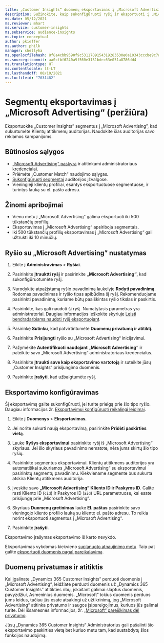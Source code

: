 ```yaml
---
title: „Customer Insights“ duomenų eksportavimas į „Microsoft Advertising“
description: Sužinokite, kaip sukonfigūruoti ryšį ir eksportuoti į „Microsoft Advertising“.
ms.date: 05/12/2021
ms.reviewer: mhart
ms.service: customer-insights
ms.subservice: audience-insights
ms.topic: conceptual
author: pkieffer
ms.author: philk
manager: shellyha
ms.openlocfilehash: 8f8a4cbb9590f9c5311789154319283530e0a10343cccbe9c7aec99765b4fbf2
ms.sourcegitcommit: aa0cfbf6240a9f560e3131bdec63e051a8786dd4
ms.translationtype: HT
ms.contentlocale: lt-LT
ms.lasthandoff: 08/10/2021
ms.locfileid: "7031482"
---
```

# <a name="export-segments-to-microsoft-advertising-preview"></a>Segmentų eksportavimas į „Microsoft Advertising“ (peržiūra)

Eksportuokite „Customer Insights” segmentus į „Microsoft Advertising”, kad sukurtumėte Klientų atitikmenų auditorijas. Naudokite šias auditorijas savo reklamos kampanijoms.

## <a name="prerequisites"></a>Būtinosios sąlygos

-   [„Microsoft Advertising“ paskyra](https://ads.microsoft.com/) ir atitinkami administratoriaus kredencialai.
-   Priėmėte „Customer Match” naudojimo sąlygas. 
-   [Sukonfigūruoti segmentai](segments.md) auditorijos įžvalgose.
-   Vieningieji klientų profiliai, esantys eksportuotuose segmentuose, ir turintys lauką su el. pašto adresu.

## <a name="known-limitations"></a>Žinomi apribojimai

- Vienu metu į „Microsoft Advertising“ galima eksportuoti iki 500 tūkstančių profilių.
- Eksportavimas į „Microsoft Advertising“ apsiriboja segmentais.
- Iki 500 tūkstančių profilių eksportavimas į „Microsoft Advertising“ gali užtrukti iki 10 minučių. 


## <a name="set-up-the-connection-to-microsoft-advertising"></a>Ryšio su „Microsoft Advertising” nustatymas

1. Eikite į **Administravimas** > **Ryšiai**.

1. Pasirinkite **Įtrauktti ryšį** ir pasirinkite **„Microsoft Advertising“**, kad sukonfigūruotumėte ryšį.

1. Nurodykite atpažįstamą ryšio pavadinimą laukelyje **Rodyti pavadinimą**. Rodomas pavadinimas ir ryšio tipas apibūdina šį ryšį. Rekomenduojame pasirinkti pavadinimą, kuriame būtų paaiškintas ryšio tikslas ir paskirtis.

1. Pasirinkite, kas gali naudoti šį ryšį. Numatytasis parametras yra administratoriai. Daugiau informacijos ieškokite skyriuje [Leisti bendradarbiams naudoti ryšį eksportuojant](connections.md#allow-contributors-to-use-a-connection-for-exports).

1. Pasirinkę **Sutinku**, kad patvirtintumėte **Duomenų privatumą ir atitiktį**.

1. Pasirinkite **Prisijungti** ryšio su „Microsoft Advertising“ inicijavimui.

1. Pažymėkite **Autentifikuoti naudojant „Microsoft Advertising“** ir pateikite savo „Microsoft Advertising“ administratoriaus kredencialus.

1. Pasirinkite **Įtraukti save kaip eksportavimo vartotoją** ir suteikite jūsų „Customer Insights“ prisijungimo duomenis.

1. Pasirinkite **Įrašyti**, kad užbaigtumėte ryšį.

## <a name="configure-an-export"></a>Eksportavimo konfigūravimas

Šį eksportavimą galite sukonfigūruoti, jei turite prieigą prie šio tipo ryšio. Daugiau informacijos žr. [Eksportavimui konfigūruoti reikalingi leidimai](export-destinations.md#set-up-a-new-export).

1. Eikite į **Duomenys** > **Eksportavimas**.

1. Jei norite sukurti naują eksportavimą, pasirinkite **Pridėti paskirties vietą**.

1. Lauke **Ryšys eksportavimui** pasirinkite ryšį iš „Microsoft Advertising“ skyriaus. Jei šio skyriaus pavadinimo nematote, nėra jums skirtų šio tipo ryšių.

1. Pasirinkite segmentus eksportavimui. Klientų atitikmens auditorijos yra automatiškai sukuriamos „Microsoft Advertising” su eksportavimui pasirinktų segmentų pavadinimu. Kiekviename segmente bus sukurta atskira Klientų atitikmens auditorija. 

1. Įveskite savo **„Microsoft Advertising” Kliento ID ir Paskyros ID**. Galite rasti Kliento ID (`cid`) ir Paskyros ID (`aid`) URL parametruose, kai esate prisijungę prie „Microsoft Advertising”.

1. Skyriaus **Duomenų gretinimas** lauke **El. paštas** pasirinkite savo vieningojo kliento profilio lauką su kliento el. pašto adresu. To reikia norint eksportuoti segmentus į „Microsoft Advertising“.

1. Pasirinkite **Įrašyti**.

Eksportavimo įrašymas eksportavimo iš karto nevykdo.

Eksportavimas vykdomas kiekvieno [suplanuoto atnaujinimo metu](system.md#schedule-tab). Taip pat galite [eksportuoti duomenis pagal pareikalavimą](export-destinations.md#run-exports-on-demand). 


## <a name="data-privacy-and-compliance"></a>Duomenų privatumas ir atitiktis

Kai įgalinate „Dynamics 365 Customer Insights” perduoti duomenis į „Microsoft Advertising“, leidžiate perduoti duomenis už „Dynamics 365 Customer Insights” atitikties ribų, įskaitant galimai slaptus duomenis, pavyzdžiui, Asmeninius duomenis. „Microsoft“ tokius duomenis perduos jums leidus, tačiau jūs esate atsakingi už užtikrinimą, jog „Microsoft Advertising“ atitinka privatumo ir saugos įsipareigojimus, kuriuos jūs galimai turite. Dėl išsamesnės informacijos, žr. [„Microsoft“ pareiškimas dėl privatumo](https://go.microsoft.com/fwlink/?linkid=396732).

Jūsų „Dynamics 365 Customer Insights“ Administratorius gali pašalinti šio eksportavimo paskirties vietą bet kuriuo metu tam, kad sustabdytų šios funkcijos naudojimą.

